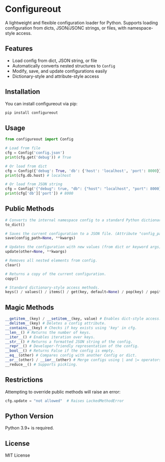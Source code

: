# Configureout
A lightweight and flexible configuration loader for Python. Supports loading configuration from dicts, JSON/JSONC strings, or files, with namespace-style access.

## Features
- Load config from dict, JSON string, or file
- Automatically converts nested structures to `Config`
- Modify, save, and update configurations easily
- Dictionary-style and attribute-style access

## Installation
You can install configureout via pip:
```bash
pip install configureout
```

## Usage
```python
from configureout import Config

# Load from file
cfg = Config('config.json')
print(cfg.get('debug')) # True

# Or load from dict
cfg = Config({'debug': True, 'db': {'host': 'localhost', 'port': 8000}})
print(cfg.db.host) # localhost

# Or load from JSON string
cfg = Config('{"debug": true, "db": {"host": "localhost", "port": 8000}}')
print(cfg['db']['port']) # 8000
```

## Public Methods
```python
# Converts the internal namespace config to a standard Python dictionary.
to_dict()

# Saves the current configuration to a JSON file. (Attribute "config_path" is required for non-file configs or nested objects.)
save(config_path=None, **kwargs)

# Updates the configuration with new values (from dict or keyword args).
update(other=None, **kwargs) 

# Removes all nested elements from config.
clear()

# Returns a copy of the current configuration.
copy()

# Standard dictionary-style access methods.
keys() / values() / items() / get(key, default=None) / pop(key) / popitem()
```


## Magic Methods
```python
__getitem__(key) / __setitem__(key, value) # Enables dict-style access: cfg['key'].
__delitem__(key) # Deletes a config attribute.
__contains__(key) # Checks if key exists using 'key' in cfg.
__len__() # Returns the number of keys.
__iter__() # Enables iteration over keys.
__str__() # Returns a formatted JSON string of the config.
__repr__() # Developer-friendly representation of the config.
__bool__() # Returns False if the config is empty.
__eq__(other) # Compares config with another Config or dict.
__or__(other) / __ior__(other) # Merge configs using | and |= operators.
__reduce__() # Supports pickling.
```

## Restrictions
Attempting to override public methods will raise an error:
```python
cfg.update = "not allowed"  # Raises LockedMethodError
```

## Python Version
Python 3.9+ is required.

## License
MIT License